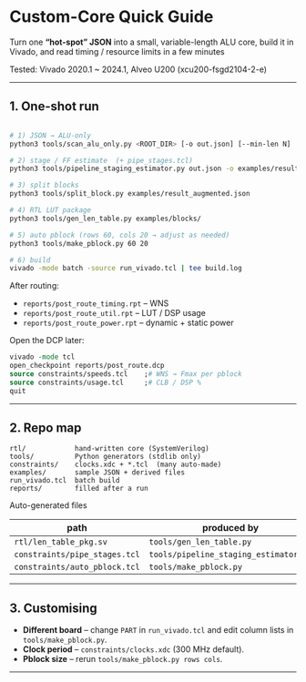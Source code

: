 # Custom-Core Quick Guide
Turn one **“hot-spot” JSON** into a small, variable-length ALU core,
build it in Vivado, and read timing / resource limits in a few minutes

Tested: Vivado 2020.1 ~ 2024.1, Alveo U200 (xcu200-fsgd2104-2-e)

---

## 1. One-shot run
```bash

# 1) JSON → ALU-only
python3 tools/scan_alu_only.py <ROOT_DIR> [-o out.json] [--min-len N]

# 2) stage / FF estimate  (+ pipe_stages.tcl)
python3 tools/pipeline_staging_estimator.py out.json -o examples/result --emit_tcl --tcl-dir constraints

# 3) split blocks
python3 tools/split_block.py examples/result_augmented.json

# 4) RTL LUT package
python3 tools/gen_len_table.py examples/blocks/

# 5) auto pblock (rows 60, cols 20 → adjust as needed)
python3 tools/make_pblock.py 60 20

# 6) build
vivado -mode batch -source run_vivado.tcl | tee build.log
````

After routing:

* `reports/post_route_timing.rpt` – WNS
* `reports/post_route_util.rpt` – LUT / DSP usage
* `reports/post_route_power.rpt` – dynamic + static power

Open the DCP later:

```tcl
vivado -mode tcl
open_checkpoint reports/post_route.dcp
source constraints/speeds.tcl    ;# WNS → Fmax per pblock
source constraints/usage.tcl     ;# CLB / DSP %
quit
```

---

## 2. Repo map

```
rtl/            hand-written core (SystemVerilog)
tools/          Python generators (stdlib only)
constraints/    clocks.xdc + *.tcl  (many auto-made)
examples/       sample JSON + derived files
run_vivado.tcl  batch build
reports/        filled after a run
```

Auto-generated files

| path                          | produced by                           |
| ----------------------------- | ------------------------------------- |
| `rtl/len_table_pkg.sv`        | `tools/gen_len_table.py`              |
| `constraints/pipe_stages.tcl` | `tools/pipeline_staging_estimator.py` |
| `constraints/auto_pblock.tcl` | `tools/make_pblock.py`                |

---

## 3. Customising

* **Different board** – change `PART` in `run_vivado.tcl`
  and edit column lists in `tools/make_pblock.py`.
* **Clock period** – `constraints/clocks.xdc` (300 MHz default).
* **Pblock size** – rerun `tools/make_pblock.py rows cols`.

---

